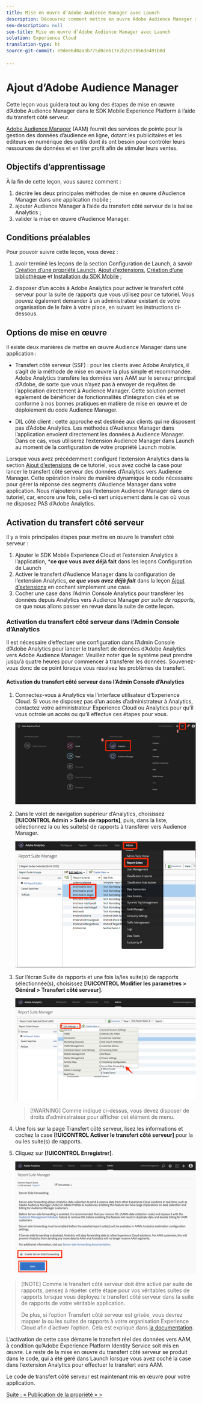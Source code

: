 ```yaml
---
title: Mise en œuvre d’Adobe Audience Manager avec Launch
description: Découvrez comment mettre en œuvre Adobe Audience Manager sur votre site web à l’aide du transfert côté serveur et de Launch. Cette leçon fait partie du tutoriel Mise en œuvre d’Experience Cloud dans les applications mobiles pour Android.
seo-description: null
seo-title: Mise en œuvre d’Adobe Audience Manager avec Launch
solution: Experience Cloud
translation-type: ht
source-git-commit: e9dee6d0aa3b775d0ce617e2b2c57b56de491b8d

---
```



# Ajout d’Adobe Audience Manager

Cette leçon vous guidera tout au long des étapes de mise en œuvre d’Adobe Audience Manager dans le SDK Mobile Experience Platform à l’aide du transfert côté serveur.

[Adobe Audience Manager](https://docs.adobe.com/content/help/fr-FR/audience-manager/user-guide/aam-home.html) (AAM) fournit des services de pointe pour la gestion des données d’audience en ligne, dotant les publicitaires et les éditeurs en numérique des outils dont ils ont besoin pour contrôler leurs ressources de données et en tirer profit afin de stimuler leurs ventes.

## Objectifs d’apprentissage

À la fin de cette leçon, vous saurez comment :

1. décrire les deux principales méthodes de mise en œuvre d’Audience Manager dans une application mobile ;
1. ajouter Audience Manager à l’aide du transfert côté serveur de la balise Analytics ;
1. valider la mise en œuvre d’Audience Manager.

## Conditions préalables

Pour pouvoir suivre cette leçon, vous devez :

1. avoir terminé les leçons de la section Configuration de Launch, à savoir [Création d’une propriété Launch](launch-create-a-property.md), [Ajout d’extensions](launch-add-extensions.md), [Création d’une bibliothèque](launch-create-a-library.md) et [Installation du SDK Mobile](launch-install-the-mobile-sdk.md) ;

1. disposer d’un accès à Adobe Analytics pour activer le transfert côté serveur pour la suite de rapports que vous utilisez pour ce tutoriel. Vous pouvez également demander à un administrateur existant de votre organisation de le faire à votre place, en suivant les instructions ci-dessous.

## Options de mise en œuvre

Il existe deux manières de mettre en œuvre Audience Manager dans une application :

* Transfert côté serveur (SSF) : pour les clients avec Adobe Analytics, il s’agit de la méthode de mise en œuvre la plus simple et recommandée. Adobe Analytics transfère les données vers AAM sur le serveur principal d’Adobe, de sorte que vous n’ayez pas à envoyer de requêtes de l’application directement à Audience Manager. Cette solution permet également de bénéficier de fonctionnalités d’intégration clés et se conforme à nos bonnes pratiques en matière de mise en œuvre et de déploiement du code Audience Manager.

* DIL côté client : cette approche est destinée aux clients qui ne disposent pas d’Adobe Analytics. Les méthodes d’Audience Manager dans l’application envoient directement les données à Audience Manager. Dans ce cas, vous utiliserez l’extension Audience Manager dans Launch au moment de la configuration de votre propriété Launch mobile.

Lorsque vous avez précédemment configuré l’extension Analytics dans la section [Ajout d’extensions](launch-add-extensions.md) de ce tutoriel, vous avez coché la case pour lancer le transfert côté serveur des données d’Analytics vers Audience Manager. Cette opération insère de manière dynamique le code nécessaire pour gérer la réponse des segments d’Audience Manager dans votre application. Nous n’ajouterons pas l’extension Audience Manager dans ce tutoriel, car, encore une fois, celle-ci sert uniquement dans le cas où vous ne disposez PAS d’Adobe Analytics.

## Activation du transfert côté serveur

Il y a trois principales étapes pour mettre en œuvre le transfert côté serveur :

1. Ajouter le SDK Mobile Experience Cloud et l’extension Analytics à l’application, ***ce que vous avez déjà fait** dans les leçons Configuration de Launch
1. Activer le transfert d’Audience Manager dans la configuration de l’extension Analytics, ***ce que vous avez déjà fait*** dans la leçon [Ajout d’extensions](launch-add-extensions.md) en cochant simplement une case.
1. Cocher une case dans l’Admin Console Analytics pour transférer les données depuis Analytics vers Audience Manager *par suite de rapports*, ce que nous allons passer en revue dans la suite de cette leçon.

### Activation du transfert côté serveur dans l’Admin Console d’Analytics

Il est nécessaire d’effectuer une configuration dans l’Admin Console d’Adobe Analytics pour lancer le transfert de données d’Adobe Analytics vers Adobe Audience Manager. Veuillez noter que le système peut prendre jusqu’à quatre heures pour commencer à transférer les données. Souvenez-vous donc de ce point lorsque vous résolvez les problèmes de transfert.

#### Activation du transfert côté serveur dans l’Admin Console d’Analytics

1. Connectez-vous à Analytics via l’interface utilisateur d’Experience Cloud. Si vous ne disposez pas d’un accès d’administrateur à Analytics, contactez votre administrateur Experience Cloud ou Analytics pour qu’il vous octroie un accès ou qu’il effectue ces étapes pour vous.

   ![Connexion à l’interface utilisateur d’Adobe Analytics](images/mobile-aam-logIntoAnalytics.png)

1. Dans le volet de navigation supérieur d’Analytics, choisissez **[!UICONTROL Admin &gt; Suite de rapports]**, puis, dans la liste, sélectionnez la ou les suite(s) de rapports à transférer vers Audience Manager.

   ![Clic sur l’Admin Console](images/mobile-aam-analyticsAdminConsoleReportSuites.png)

1. Sur l’écran Suite de rapports et une fois la/les suite(s) de rapports sélectionnée(s), choisissez **[!UICONTROL Modifier les paramètres &gt; Général &gt; Transfert côté serveur]**.

   ![Sélection du menu de transfert côté serveur](images/mobile-aam-selectSSFmenu.png)

   >[!WARNING] Comme indiqué ci-dessus, vous devez disposer de droits d’administrateur pour afficher cet élément de menu.

1. Une fois sur la page Transfert côté serveur, lisez les informations et cochez la case **[!UICONTROL Activer le transfert côté serveur]** pour la ou les suite(s) de rapports.

1. Cliquez sur **[!UICONTROL Enregistrer]**.

   ![Fin de la configuration du transfert côté serveur](images/mobile-aam-enableSSFcomplete.png)

>[!NOTE] Comme le transfert côté serveur doit être activé par suite de rapports, pensez à répéter cette étape pour vos véritables suites de rapports lorsque vous déployez le transfert côté serveur dans la suite de rapports de votre véritable application.
>
>De plus, si l’option Transfert côté serveur est grisée, vous devrez mapper la ou les suites de rapports à votre organisation Experience Cloud afin d’activer l’option. Cela est expliqué dans [la documentation](https://docs.adobe.com/content/help/fr-FR/core-services/interface/about-core-services/report-suite-mapping.html).

L’activation de cette case démarre le transfert réel des données vers AAM, à condition qu’Adobe Experience Platform Identity Service soit mis en œuvre. Le reste de la mise en œuvre du transfert côté serveur se produit dans le code, qui a été géré dans Launch lorsque vous avez coché la case dans l’extension Analytics pour effectuer le transfert vers AAM.

Le code de transfert côté serveur est maintenant mis en œuvre pour votre application.

[Suite : « Publication de la propriété » &gt;](publish.md)